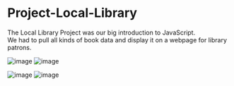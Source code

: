 # Project-Local-Library

The Local Library Project was our big introduction to JavaScript.<br>
We had to pull all kinds of book data and display it on a webpage for library patrons.

![image](https://user-images.githubusercontent.com/76602007/192033482-063d7658-beaf-419c-8e89-5e6aa94cf200.png)
![image](https://user-images.githubusercontent.com/76602007/192033540-1b9c53cd-fcf6-4116-8283-e654ff19ae05.png)

![image](https://user-images.githubusercontent.com/76602007/192033217-d7f5d012-1c05-4f33-a71f-e3d4eafe37c6.png)
![image](https://user-images.githubusercontent.com/76602007/192033820-daae6c07-01ff-4632-af35-b2523b094b9c.png)
